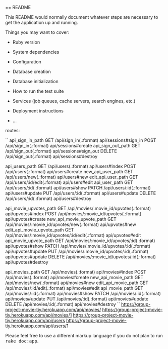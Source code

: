 == README

This README would normally document whatever steps are necessary to get the
application up and running.

Things you may want to cover:

* Ruby version

* System dependencies

* Configuration

* Database creation

* Database initialization

* How to run the test suite

* Services (job queues, cache servers, search engines, etc.)

* Deployment instructions

* ...

routes:

``
api_sign_in_path	GET	/api/sign_in(.:format)	api/sessions#sign_in
POST	/api/sign_in(.:format)	api/sessions#create
api_sign_out_path	GET	/api/sign_out(.:format)	api/sessions#sign_out
DELETE	/api/sign_out(.:format)	api/sessions#destroy

api_users_path	GET	/api/users(.:format)	api/users#index
POST	/api/users(.:format)	api/users#create
new_api_user_path	GET	/api/users/new(.:format)	api/users#new
edit_api_user_path	GET	/api/users/:id/edit(.:format)	api/users#edit
api_user_path	GET	/api/users/:id(.:format)	api/users#show
PATCH	/api/users/:id(.:format)	api/users#update
PUT	/api/users/:id(.:format)	api/users#update
DELETE	/api/users/:id(.:format)	api/users#destroy

api_movie_upvotes_path	GET	/api/movies/:movie_id/upvotes(.:format)	api/upvotes#index
POST	/api/movies/:movie_id/upvotes(.:format)	api/upvotes#create
new_api_movie_upvote_path	GET	/api/movies/:movie_id/upvotes/new(.:format)	api/upvotes#new
edit_api_movie_upvote_path	GET	/api/movies/:movie_id/upvotes/:id/edit(.:format)	api/upvotes#edit
api_movie_upvote_path	GET	/api/movies/:movie_id/upvotes/:id(.:format)	api/upvotes#show
PATCH	/api/movies/:movie_id/upvotes/:id(.:format)	api/upvotes#update
PUT	/api/movies/:movie_id/upvotes/:id(.:format)	api/upvotes#update
DELETE	/api/movies/:movie_id/upvotes/:id(.:format)	api/upvotes#destroy

api_movies_path	GET	/api/movies(.:format)	api/movies#index
POST	/api/movies(.:format)	api/movies#create
new_api_movie_path	GET	/api/movies/new(.:format)	api/movies#new
edit_api_movie_path	GET	/api/movies/:id/edit(.:format)	api/movies#edit
api_movie_path	GET	/api/movies/:id(.:format)	api/movies#show
PATCH	/api/movies/:id(.:format)	api/movies#update
PUT	/api/movies/:id(.:format)	api/movies#update
DELETE	/api/movies/:id(.:format)	api/movies#destroy
``
https://group-project-movie-tiy.herokuapp.com/api/movies/
https://group-project-movie-tiy.herokuapp.com/api/movies/1
https://group-project-movie-tiy.herokuapp.com/api/users
https://group-project-movie-tiy.herokuapp.com/api/users/1

Please feel free to use a different markup language if you do not plan to run
<tt>rake doc:app</tt>.
